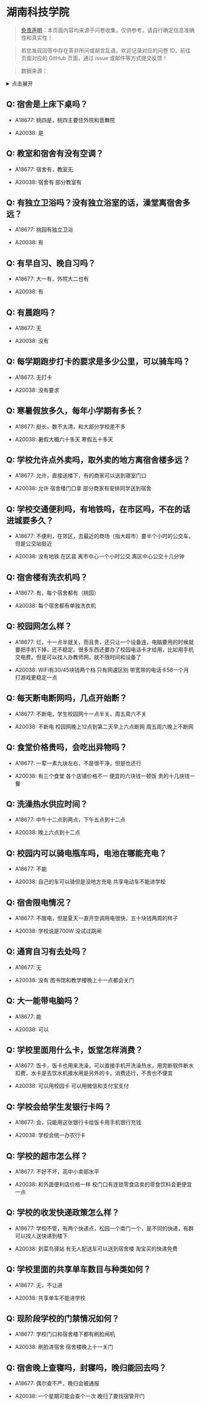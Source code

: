 # 湖南科技学院

> [免责声明](https://colleges.chat/#_3)：本页面内容均来源于问卷收集，仅供参考，请自行确定信息准确性和真实性！

> 若您发现回答中存在答非所问或胡言乱语，欢迎记录对应的问卷 ID，前往页面对应的 GitHub 页面，通过 issue 或邮件等方式提交反馈！

> 数据来源：

<details><summary>点击展开</summary>
<ul>
<li>A18677: 匿名 (2023 年 06 月)</li>
<li>A20038: 匿名 (2023 年 06 月)</li>
</ul>
</details>

## Q: 宿舍是上床下桌吗？

- A18677: 桃四是，桃四主要住外院和音舞院

- A20038: 是

## Q: 教室和宿舍有没有空调？

- A18677: 宿舍有，教室无

- A20038: 宿舍有 部分教室有

## Q: 有独立卫浴吗？没有独立浴室的话，澡堂离宿舍多远？

- A18677: 桃园有独立卫浴

- A20038: 有

## Q: 有早自习、晚自习吗？

- A18677: 大一有，外院大二也有

- A20038: 有

## Q: 有晨跑吗？

- A18677: 无

- A20038: 没有

## Q: 每学期跑步打卡的要求是多少公里，可以骑车吗？

- A18677: 无打卡

- A20038: 没有要求

## Q: 寒暑假放多久，每年小学期有多长？

- A18677: 挺长，数不太清，和大部分学校差不多

- A20038: 暑假大概六十多天 寒假五十多天

## Q: 学校允许点外卖吗，取外卖的地方离宿舍楼多远？

- A18677: 允许，直接送楼下，有的商家可以送到寝室门口

- A20038: 允许 宿舍楼门口拿 部分商家有安排同学送到宿舍

## Q: 学校交通便利吗，有地铁吗，在市区吗，不在的话进城要多久？

- A18677: 不便利，在郊区，去最近的商场（指大超市）要半个小时的公交车，但是公交站挺近

- A20038: 没有地铁 在区县 离市中心一个小时公交 离区中心公交十几分钟

## Q: 宿舍楼有洗衣机吗？

- A18677: 有，每个宿舍都有（桃园）

- A20038: 每个宿舍都有单独洗衣机

## Q: 校园网怎么样？

- A18677: 烂，十一点半就关，而且贵，还只让一个设备连，电脑要用的时候就要把手机下掉，还不稳定。很多东西还要办了校园电话卡才给用，比如用手机交电费。但是可以找人办教师网，就不限时间和设备了

- A20038: WiFi有30/45块钱两个档 只有网速区别 带宽带的电话卡58一个月 打游戏更稳定一点

## Q: 每天断电断网吗，几点开始断？

- A18677: 不断电，学生校园网十一点半关，周五周六不关

- A20038: 不断电 校园网晚上12点到第二天早上六点断网 周五周六晚上不断网

## Q: 食堂价格贵吗，会吃出异物吗？

- A18677: 一荤一素九块左右，不是很干净，但是也还行

- A20038: 有三个食堂 各个店铺价格不一 便宜的六块钱一顿饭 贵的十几块钱一餐

## Q: 洗澡热水供应时间？

- A18677: 中午十二点到两点，下午五点到十二点

- A20038: 晚上六点到十二点

## Q: 校园内可以骑电瓶车吗，电池在哪能充电？

- A18677: 不能

- A20038: 自己的车可以骑但是没地方充电 共享电动车不能进学校

## Q: 宿舍限电情况？

- A18677: 不限电，但是夏天一直开空调用电很快，五十块钱两周的样子

- A20038: 学校说是700W 没试过跳闸

## Q: 通宵自习有去处吗？

- A18677: 无

- A20038: 没有 图书馆和教学楼晚上十一点都会关门

## Q: 大一能带电脑吗？

- A18677: 能

- A20038: 可以

## Q: 学校里面用什么卡，饭堂怎样消费？

- A18677: 饭卡，饭卡也用来洗澡，可以直接手机开洗澡热水，用完断软件断水扣费，水卡是去饮水机接水用是另外的卡，消费还行，不贵也不便宜

- A20038: 可以用校园卡 可以用微信和支付宝支付

## Q: 学校会给学生发银行卡吗？

- A18677: 会，只能用这张银行卡给饭卡用手机银行充钱

- A20038: 学校会统一办农行卡

## Q: 学校的超市怎么样？

- A18677: 不好不坏，高中小卖部水平

- A20038: 和外面便利店价格一样 校门口有连锁零食店卖的零食饮料会更便宜一点

## Q: 学校的收发快递政策怎么样？

- A18677: 学校不管，有两个快递点，松园一个南门一个，是不同的快递，有群可以找人送快递到楼下

- A20038: 到菜鸟驿站 有无人配送车可以送到宿舍楼 淘宝买的快递免费

## Q: 学校里面的共享单车数目与种类如何？

- A18677: 无，不让进

- A20038: 共享单车不能进学校

## Q: 现阶段学校的门禁情况如何？

- A18677: 学校门口和宿舍楼下都有刷脸闸机

- A20038: 刷脸进宿舍 宿舍楼晚上十一关门

## Q: 宿舍晚上查寝吗，封寝吗，晚归能回去吗？

- A18677: 偶尔查不严，晚归会被通报

- A20038: 一个星期可能会查个一次 晚归了要找宿管开门


